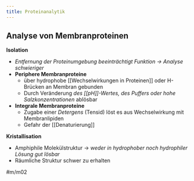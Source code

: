 ```yaml
---
title: Proteinanalytik
---
```

## Analyse von Membranproteinen

**Isolation**

- *Entfernung der Proteinumgebung beeinträchtigt Funktion → Analyse schwieriger*
- **Periphere Membranproteine**
    - über hydrophobe [[Wechselwirkungen in Proteinen]] oder H-Brücken an Membran gebunden
    - Durch Veränderung *des [[pH]]-Wertes, des Puffers oder hohe Salzkonzentrationen* ablösbar
- **Integrale Membranproteine**
    - Zugabe einer *Detergens* (Tensid) löst es aus Wechselwirkung mit Membranlipiden
    - Gefahr der [[Denaturierung]]

**Kristallisation** 

- Amphiphile Molekülstruktur → *weder in hydrophober noch hydrophiler Lösung gut lösbar*
- Räumliche Struktur schwer zu erhalten

#m/m02